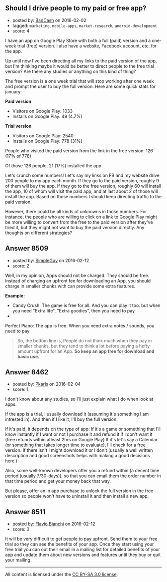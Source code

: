 ## Should I drive people to my paid or free app?

- posted by: [BadCash](https://stackexchange.com/users/892671/badcash) on 2016-02-02
- tagged: `marketing`, `mobile-apps`, `market-research`, `android-development`
- score: 4

I have an app on Google Play Store with both a full (paid) version and a one-week trial (free) version. I also have a website, Facebook account, etc. for the app. 

Up until now I've been directing all my links to the paid version of the app, but I'm thinking maybe it would be better to direct people to the free trial version? Are there any studies or anything on this kind of thing? 

The free version is a one week trial that will stop working after one week and prompt the user to buy the full version. Here are some quick stats for january:

**Paid version**

 - Visitors on Google Play: 1033 
 - Installs on Google Play: 49 (4.7%)

**Trial version**

 - Visitors on Google Play: 2540
 - Installs on Google Play: 778 (31%)

People who visited the paid version from the link in the free version: 126 (17% of 778)

Of those 126 people, 21 (17%) installed the app

Let's crunch some numbers! Let's say my links on FB and my website drive 200 people to my app each month. If they go to the paid version, roughly 9 of them will buy the app. If they go to the free version, roughly 60 will install the app, 10 of whom will visit the paid app, and at last about 2 of those will install the app. Based on those numbers I should keep directing traffic to the paid version. 

However, there could be all kinds of unknowns in those numbers. For instance, the people who are willing to click on a link to Google Play might be more willing to convert from the free to the paid version after they've tried it, but they might not want to buy the paid version directly. Any thoughts on different strategies?





## Answer 8509

- posted by: [SimpleGuy](https://stackexchange.com/users/4589021/simpleguy) on 2016-02-12
- score: 2


Well, in my opinion, Apps should not be charged. They should be free. 
Instead of charging an upfront fee for downloading an App, you should charge in smaller chunks with can provide some extra features.

**Example:**

 - Candy Crush: The game is free for all. And you can play it too. but when you need "Extra life", "Extra goodies", then you need to pay
 - 
Perfect Piano: The app is free. When you need extra notes / sounds, you need to pay


> So, the bottom line is, People do not think much when they pay in
> smaller chunks, but they tend to think a lot before paying a hefty
> amount upfront for an App. **So keep an app free for download and basic use.**




## Answer 8462

- posted by: [Pkarls](https://stackexchange.com/users/2607832/pkarls) on 2016-02-04
- score: 1

I don't know about any studies, so I'll just explain what I do when look at apps.

If the app is a trial, I usually download it (assuming it's something I am intrested in). And then if I like it, I'll buy the full version. 

If it's paid, it depends on the type of app:
If it's a game or something that I'll know instantly if I want or not I purchase it and refund it if I don't want it (free refunds within atleast 2hrs on Google Play)
If it's let's say a Calendar (or something that takes longer time to evaluate), I'll check for a free version. If there isn't I might download it or I don't (usually a well written description and good screenshots helps with making a good decisions here.)

Also, some well-known developers offer you a refund within (a decent time period (usually 7/30-days)), so that you can email them the order number in that time period and get your money back that way. 

But please, offer an in app purchase to unlock the full version in the free version so people won't have to uninstall it and then install a new app. 


## Answer 8511

- posted by: [Flavio Bianchi](https://stackexchange.com/users/2090956/flavio-bianchi) on 2016-02-12
- score: 0

It will be very difficult to get people to pay upfront. Send them to your free trial so they can see the benefits of your app. Once they start using your free trial you can out their email in a mailing list for detailed benefits of your app and update them about new versions and features until they buy or quit your mailing.



---

All content is licensed under the [CC BY-SA 3.0 license](https://creativecommons.org/licenses/by-sa/3.0/).
